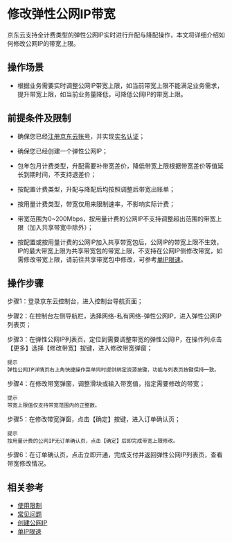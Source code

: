 # 修改弹性公网IP带宽

京东云支持全计费类型的弹性公网IP实时进行升配与降配操作，本文将详细介绍如何修改公网IP的带宽上限。

## 操作场景

- 根据业务需要实时调整公网IP带宽上限，如当前带宽上限不能满足业务需求，提升带宽上限，如当前业务量降低，可降低公网IP的带宽上限。

## 前提条件及限制

- 确保您已经[注册京东云账号](https://user.jdcloud.com/register?returnUrl=https%3A%2F%2Fwww.jdcloud.com%2F)，并实现[实名认证](https://docs.jdcloud.com/cn/real-name-verification/introduction)；

- 确保您已经创建一个弹性公网IP；

- 包年包月计费类型，升配需要补带宽差价，降低带宽上限根据带宽差价等值延长到期时间，不支持退差价；

- 按配置计费类型，升配与降配后均按照调整后带宽出账单；

- 按用量计费类型，带宽仅用来限制速率，不影响实际计费；

- 带宽范围为0~200Mbps，按用量计费的公网IP不支持调整超出范围的带宽上限（加入共享带宽中除外）；

- 按配置或按用量计费的公网IP加入共享带宽包后，公网IP的带宽上限不生效，IP的最大带宽上限为共享带宽包的带宽上限，不支持在公网IP侧修改带宽，如需修改带宽上限，请前往共享带宽包中修改，可参考[单IP限速](https://docs.jdcloud.com/cn/shared-bandwidth-package/manage-public-ip#user-content-3)。

## 操作步骤

步骤1：登录京东云控制台，进入控制台导航页面；

步骤2：在控制台左侧导航栏，选择网络-私有网络-弹性公网IP，进入弹性公网IP列表页；

步骤3：在弹性公网IP列表页，定位到需要调整带宽的弹性公网IP，在操作列点击【更多】选择【修改带宽】按键，进入修改带宽弹窗；
```
提示
弹性公网IP详情页右上角快捷操作菜单同时提供绑定资源按键，功能与列表页按键保持一致。
```
步骤4：在修改带宽弹窗，调整滑块或输入带宽值，指定需要修改的带宽；

````
提示
带宽上限值仅支持带宽范围内的正整数。
````

步骤5：在修改带宽弹窗，点击【确定】按键，进入订单确认页；

```
提示
按用量计费的公网IP无订单确认页，点击【确定】后即完成带宽上限修改。
```

步骤6：在订单确认页，点击立即开通，完成支付并返回弹性公网IP列表页，查看带宽修改情况。

## 相关参考

- [使用限制](../../Introduction/Restrictions.md)
- [常见问题](https://docs.jdcloud.com/cn/elastic-ip/faq)
- [创建公网IP](Create-Elastic-IP.md)
- [单IP限速](https://docs.jdcloud.com/cn/shared-bandwidth-package/manage-public-ip#user-content-3)

